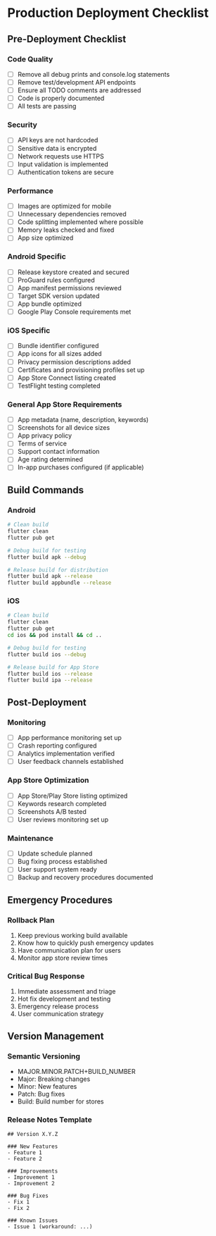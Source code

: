 # Production Deployment Checklist

## Pre-Deployment Checklist

### Code Quality

-   [ ] Remove all debug prints and console.log statements
-   [ ] Remove test/development API endpoints
-   [ ] Ensure all TODO comments are addressed
-   [ ] Code is properly documented
-   [ ] All tests are passing

### Security

-   [ ] API keys are not hardcoded
-   [ ] Sensitive data is encrypted
-   [ ] Network requests use HTTPS
-   [ ] Input validation is implemented
-   [ ] Authentication tokens are secure

### Performance

-   [ ] Images are optimized for mobile
-   [ ] Unnecessary dependencies removed
-   [ ] Code splitting implemented where possible
-   [ ] Memory leaks checked and fixed
-   [ ] App size optimized

### Android Specific

-   [ ] Release keystore created and secured
-   [ ] ProGuard rules configured
-   [ ] App manifest permissions reviewed
-   [ ] Target SDK version updated
-   [ ] App bundle optimized
-   [ ] Google Play Console requirements met

### iOS Specific

-   [ ] Bundle identifier configured
-   [ ] App icons for all sizes added
-   [ ] Privacy permission descriptions added
-   [ ] Certificates and provisioning profiles set up
-   [ ] App Store Connect listing created
-   [ ] TestFlight testing completed

### General App Store Requirements

-   [ ] App metadata (name, description, keywords)
-   [ ] Screenshots for all device sizes
-   [ ] App privacy policy
-   [ ] Terms of service
-   [ ] Support contact information
-   [ ] Age rating determined
-   [ ] In-app purchases configured (if applicable)

## Build Commands

### Android

```bash
# Clean build
flutter clean
flutter pub get

# Debug build for testing
flutter build apk --debug

# Release build for distribution
flutter build apk --release
flutter build appbundle --release
```

### iOS

```bash
# Clean build
flutter clean
flutter pub get
cd ios && pod install && cd ..

# Debug build for testing
flutter build ios --debug

# Release build for App Store
flutter build ios --release
flutter build ipa --release
```

## Post-Deployment

### Monitoring

-   [ ] App performance monitoring set up
-   [ ] Crash reporting configured
-   [ ] Analytics implementation verified
-   [ ] User feedback channels established

### App Store Optimization

-   [ ] App Store/Play Store listing optimized
-   [ ] Keywords research completed
-   [ ] Screenshots A/B tested
-   [ ] User reviews monitoring set up

### Maintenance

-   [ ] Update schedule planned
-   [ ] Bug fixing process established
-   [ ] User support system ready
-   [ ] Backup and recovery procedures documented

## Emergency Procedures

### Rollback Plan

1. Keep previous working build available
2. Know how to quickly push emergency updates
3. Have communication plan for users
4. Monitor app store review times

### Critical Bug Response

1. Immediate assessment and triage
2. Hot fix development and testing
3. Emergency release process
4. User communication strategy

## Version Management

### Semantic Versioning

-   MAJOR.MINOR.PATCH+BUILD_NUMBER
-   Major: Breaking changes
-   Minor: New features
-   Patch: Bug fixes
-   Build: Build number for stores

### Release Notes Template

```
## Version X.Y.Z

### New Features
- Feature 1
- Feature 2

### Improvements
- Improvement 1
- Improvement 2

### Bug Fixes
- Fix 1
- Fix 2

### Known Issues
- Issue 1 (workaround: ...)
```
